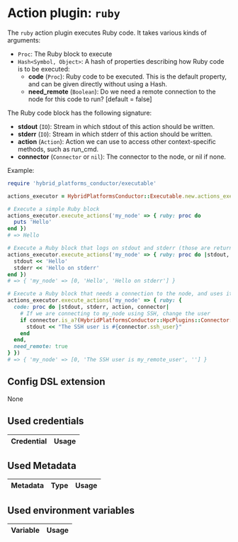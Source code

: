 # Action plugin: `ruby`

The `ruby` action plugin executes Ruby code.
It takes various kinds of arguments:
* `Proc`: The Ruby block to execute
* `Hash<Symbol, Object>`: A hash of properties describing how Ruby code is to be executed:
  * **code** (`Proc`): Ruby code to be executed. This is the default property, and can be given directly without using a Hash.
  * **need_remote** (`Boolean`): Do we need a remote connection to the node for this code to run? [default = false]

The Ruby code block has the following signature:
* **stdout** (`IO`): Stream in which stdout of this action should be written.
* **stderr** (`IO`): Stream in which stderr of this action should be written.
* **action** (`Action`): Action we can use to access other context-specific methods, such as run_cmd.
* **connector** (`Connector` or `nil`): The connector to the node, or nil if none.

Example:
```ruby
require 'hybrid_platforms_conductor/executable'

actions_executor = HybridPlatformsConductor::Executable.new.actions_executor

# Execute a simple Ruby block
actions_executor.execute_actions('my_node' => { ruby: proc do
  puts 'Hello'
end })
# => Hello

# Execute a Ruby block that logs on stdout and stderr (those are returned by the action execution)
actions_executor.execute_actions('my_node' => { ruby: proc do |stdout, stderr|
  stdout << 'Hello'
  stderr << 'Hello on stderr'
end })
# => { 'my_node' => [0, 'Hello', 'Hello on stderr'] }

# Execute a Ruby block that needs a connection to the node, and uses it
actions_executor.execute_actions('my_node' => { ruby: {
  code: proc do |stdout, stderr, action, connector|
    # If we are connecting to my_node using SSH, change the user
    if connector.is_a?(HybridPlatformsConductor::HpcPlugins::Connector::Ssh)
      stdout << "The SSH user is #{connector.ssh_user}"
    end
  end,
  need_remote: true
} })
# => { 'my_node' => [0, 'The SSH user is my_remote_user', ''] }
```

## Config DSL extension

None

## Used credentials

| Credential | Usage
| --- | --- |

## Used Metadata

| Metadata | Type | Usage
| --- | --- | --- |

## Used environment variables

| Variable | Usage
| --- | --- |
